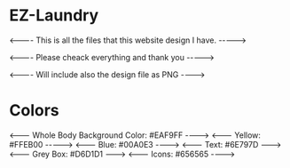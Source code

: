 # EZ-Laundry
<---- This is all the files that this website design I have. ----->

<---- Please cheack everything and thank you -----> 

<---- Will include also the design file as PNG ---->


# Colors

<--- Whole Body Background Color: #EAF9FF ---->
<--- Yellow: #FFEB00 ----->
<--- Blue: #00A0E3 ---->
<--- Text: #6E797D --->
<--- Grey Box: #D6D1D1 --->
<--- Icons: #656565 ---->
